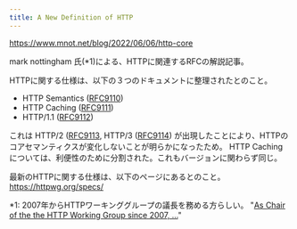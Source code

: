 ```yaml
---
title: A New Definition of HTTP
---
```


https://www.mnot.net/blog/2022/06/06/http-core

mark nottingham 氏(*1)による、HTTPに関連するRFCの解説記事。

HTTPに関する仕様は、以下の３つのドキュメントに整理されたとのこと。

- HTTP Semantics ([RFC9110](https://www.rfc-editor.org/rfc/rfc9110))
- HTTP Caching ([RFC9111](https://www.rfc-editor.org/rfc/rfc9111))
- HTTP/1.1 ([RFC9112](https://www.rfc-editor.org/rfc/rfc9112))

これは HTTP/2 ([RFC9113](https://www.rfc-editor.org/rfc/rfc9113), HTTP/3 ([RFC9114](https://www.rfc-editor.org/rfc/rfc9114)) が出現したことにより、HTTPのコアセマンティクスが変化しないことが明らかになったため。
HTTP Caching については、利便性のために分割された。これもバージョンに関わらず同じ。

最新のHTTPに関する仕様は、以下のページにあるとのこと。
https://httpwg.org/specs/

*1: 2007年からHTTPワーキンググループの議長を務める方らしい。 "[As Chair of the the HTTP Working Group since 2007, ...](https://www.mnot.net/personal/)"

